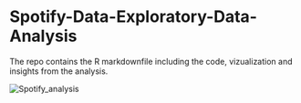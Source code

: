 # Spotify-Data-Exploratory-Data-Analysis
The repo contains the R markdownfile including the code, vizualization and insights from the analysis.

![Spotify_analysis](https://user-images.githubusercontent.com/56587875/150481313-ad282899-3855-4a0a-8d97-d12c9745b234.jpeg)
